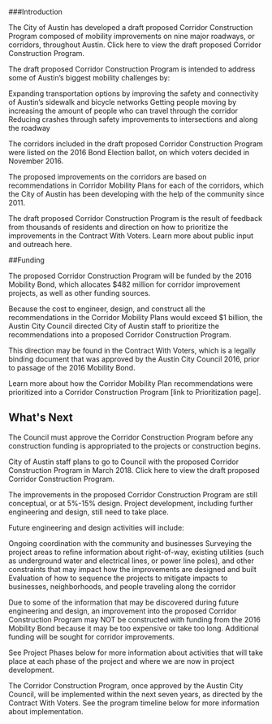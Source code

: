 ###Introduction

 
The City of Austin has developed a draft proposed Corridor Construction Program composed of mobility improvements on nine major roadways, or corridors, throughout Austin. Click here to view the draft proposed Corridor Construction Program.

The draft proposed Corridor Construction Program is intended to address some of Austin’s biggest mobility challenges by:

Expanding transportation options by improving the safety and connectivity of Austin’s sidewalk and bicycle networks
Getting people moving by increasing the amount of people who can travel through the corridor
Reducing crashes through safety improvements to intersections and along the roadway

The corridors included in the draft proposed Corridor Construction Program were listed on the 2016 Bond Election ballot, on which voters decided in November 2016.

The proposed improvements on the corridors are based on recommendations in Corridor Mobility Plans for each of the corridors, which the City of Austin has been developing with the help of the community since 2011.

The draft proposed Corridor Construction Program is the result of feedback from thousands of residents and direction on how to prioritize the improvements in the Contract With Voters. Learn more about public input and outreach here.

##Funding

The proposed Corridor Construction Program will be funded by the 2016 Mobility Bond, which allocates $482 million for corridor improvement projects, as well as other funding sources.

Because the cost to engineer, design, and construct all the recommendations in the Corridor Mobility Plans would exceed $1 billion, the Austin City Council directed City of Austin staff to prioritize the recommendations into a proposed Corridor Construction Program.

This direction may be found in the Contract With Voters, which is a legally binding document that was approved by the Austin City Council 2016, prior to passage of the 2016 Mobility Bond.

Learn more about how the Corridor Mobility Plan recommendations were prioritized into a Corridor Construction Program [link to Prioritization page].


## What's Next


The Council must approve the Corridor Construction Program before any construction funding is appropriated to the projects or construction begins.

City of Austin staff plans to go to Council with the proposed Corridor Construction Program in March 2018. Click here to view the draft proposed Corridor Construction Program.

The improvements in the proposed Corridor Construction Program are still conceptual, or at 5%-15% design. Project development, including further engineering and design, still need to take place.

Future engineering and design activities will include:

Ongoing coordination with the community and businesses
Surveying the project areas to refine information about right-of-way, existing utilities (such as underground water and electrical lines, or power line poles), and other constraints that may impact how the improvements are designed and built
Evaluation of how to sequence the projects to mitigate impacts to businesses, neighborhoods, and people traveling along the corridor

Due to some of the information that may be discovered during future engineering and design, an improvement into the proposed Corridor Construction Program may NOT be constructed with funding from the 2016 Mobility Bond because it may be too expensive or take too long. Additional funding will be sought for corridor improvements.

See Project Phases below for more information about activities that will take place at each phase of the project and where we are now in project development.

The Corridor Construction Program, once approved by the Austin City Council, will be implemented within the next seven years, as directed by the Contract With Voters. See the program timeline below for more information about implementation.
